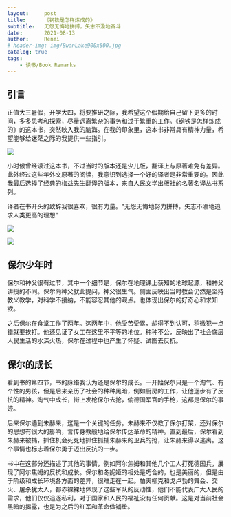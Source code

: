 ```yaml
---
layout:     post
title:      《钢铁是怎样炼成的》
subtitle:   无怨无悔地拼搏，矢志不渝地奋斗
date:       2021-08-13
author:     RenYi
# header-img: img/SwanLake900x600.jpg
catalog: true
tags:
    - 读书/Book Remarks
---
```


## 引言

正值大三暑假，开学大四，将要推研之际，我希望这个假期给自己留下更多的时间，多多思考和探索，尽量远离繁杂的事务和过于繁重的工作。《钢铁是怎样炼成的》的这本书，突然映入我的脑海。在我的印象里，这本书非常具有精神力量，希望能够给迷茫之际的我提供一些指引。

![](https://LEGION-GREEN.github.io/img/AlexeevichOstrovsk.jpg)

小时候曾经读过这本书，不过当时的版本还是少儿版，翻译上与原著难免有差异。此外经过这些年外文原著的阅读，我意识到选择一个好的译者是非常重要的。因此我最后选择了经典的梅益先生翻译的版本，来自人民文学出版社的名著名译丛书系列。

译者在书开头的致辞我很喜欢，很有力量。"无怨无悔地努力拼搏，矢志不渝地追求人类更高的理想"

![](https://LEGION-GREEN.github.io/img/HowTheSteelWasTempered-Interpreter1.jpg)

![](https://LEGION-GREEN.github.io/img/HowTheSteelWasTempered-Interpreter2.jpg)

## 保尔少年时

保尔和神父很有过节，其中一个细节是，保尔在地理课上获知的地球起源，和神父讲授的不同。保尔向神父就此提问，神父很生气。侧面反映出当时教会仍然是坚持教义教学，对科学不接纳，不能容忍其他的观点。也体现出保尔的好奇心和求知欲。

之后保尔在食堂工作了两年。这两年中，他受苦受累，却得不到认可，稍微犯一点错就要挨打。他还见证了女工在这里不平等的地位。种种不公，反映出了社会底层人民生活的水深火热，保尔在过程中也产生了怀疑、试图去反抗。



## 保尔的成长

看到书的第四节，书的脉络我认为还是保尔的成长。一开始保尔只是一个淘气、有个性的男孩，但是后来亲历了社会的种种黑暗，例如厨房的工作，让他逐步有了反抗的精神。淘气中成长，街上发枪保尔去抢，偷德国军官的手枪，这都是保尔的事迹。

后来保尔遇到朱赫来，这是一个关键的任务。朱赫来不仅教了保尔打架，还对保尔的思想有很大的影响，言传身教般地给保尔传达革命的精神。直到最后，保尔看到朱赫来被捕，抓住机会死死地抓住抓捕朱赫来的卫兵的抢，让朱赫来得以逃离。这个事情也标志着保尔勇于迈出反抗的一步。

书中在这部分还描述了其他的事情，例如阿尔焦姆和其他几个工人打死德国兵，展现了阿尔焦姆的反抗和成长。保尔和冬妮娅的相处是巧合的，也是美丽的，但是由于阶级和成长环境各方面的差异，很难走在一起。帕夫柳克和戈卢勃的舞会、交火、屠杀犹太人，都赤裸裸地体现了这些军队的反动性，他们不能代表广大人民的需求，他们仅仅追逐私利，对于国家和人民的福祉没有任何贡献。这是对当前社会黑暗的揭露，也是为之后的红军和革命做铺垫。

